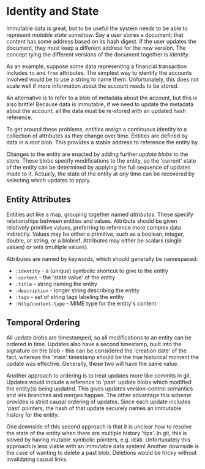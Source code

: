 Identity and State
==================

Immutable data is great, but to be useful the system needs to be able to
represent _mutable state_ somehow. Say a user stores a document; that content
has some address based on its hash digest. If the user updates the document,
they must keep a different address for the new version. The concept tying the
different versions of the document together is _identity_.

As an example, suppose some data representing a financial transaction includes
`to` and `from` attributes. The simplest way to identify the accounts involved
would be to use a string to name them. Unfortunately, this does not scale well
if more information about the account needs to be stored.

An alternative is to refer to a blob of metadata about the account, but this is
also brittle! Because data is immutable, if we need to update the metadata about
the account, all the data must be re-stored with an updated hash reference.

To get around these problems, _entities_ assign a continuous identity to a
collection of attributes as they change over time. Entities are defined by data
in a _root_ blob. This provides a stable address to reference the entity by.

Changes to the entity are enacted by adding further _update blobs_ to the store.
These blobs specify modifications to the entity, so the 'current' state of the
entity can be determined by applying the full sequence of updates made to it.
Actually, the state of the entity at _any_ time can be recovered by selecting
which updates to apply.

## Entity Attributes

Entities act like a map, grouping together named _attributes_. These specify
relationships between entities and values. Attribute should be given relatively
primitive values, preferring to reference more complex data indirectly. Values
may be either a primitive, such as a boolean, integer, double, or string, or a
blobref. Attributes may either be scalars (single values) or sets (multiple
values).

Attributes are named by keywords, which should generally be namespaced.
- `:identity` - a (unique) symbolic shortcut to give to the entity
- `:content` - the 'state value' of the entity
- `:title` - string naming the entity
- `:description` - longer string describing the entity
- `:tags` - set of string tags labeling the entity
- `:http/content-type` - MIME type for the entity's content

## Temporal Ordering

All update blobs are timestamped, so all modifications to an entity can be
ordered in time. Updates also have a second timestamp, built into the signature
on the blob - this can be considered the 'creation date' of the fact, whereas
the 'main' timestamp should be the true historical moment the update was
effective. Generally, these two will have the same value.

Another approach to ordering is to treat updates more like commits in git.
Updates would include a reference to 'past' update blobs which modified the
entity(s) being updated. This gives updates version-control semantics and lets
branches and merges happen. The other advantage this scheme provides is strict
causal ordering of updates. Since each update includes 'past' pointers, the hash
of that update securely names an immutable history for the entity.

One downside of this second approach is that it is unclear how to resolve the
state of the entity when there are multiple history 'tips'. In git, this is
solved by having mutable symbolic pointers, e.g. `HEAD`. Unfortunately this
approach is less viable with an immutable data system! Another downside is the
case of wanting to delete a past blob. Deletions would be tricky without
invalidating causal links.
